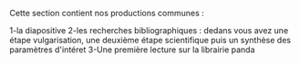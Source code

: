 Cette section contient nos productions communes : 

1-la diapositive
2-les recherches bibliographiques : dedans vous avez une étape vulgarisation, une deuxième étape scientifique puis un synthèse des paramètres d'intéret
3-Une première lecture sur la librairie panda 
